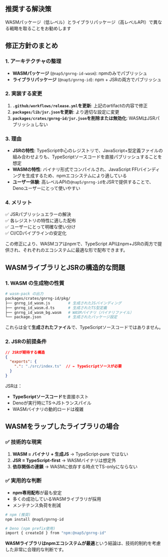 ## 推奨する解決策

WASMパッケージ（低レベル）とライブラリパッケージ（高レベルAPI）で異なる戦略を取ることをお勧めします

## 修正方針のまとめ

### 1. **アーキテクチャの整理**
- **WASMパッケージ** (`@nap5/gnrng-id-wasm`): npmのみでパブリッシュ
- **ライブラリパッケージ** (`@nap5/gnrng-id`): npm + JSRの両方でパブリッシュ

### 2. **実装する変更**

1. **`.github/workflows/release.yml`を更新**: 上記のartifactの内容で修正
2. **`packages/lib/jsr.json`を更新**: より適切な設定に変更
3. **`packages/crates/gnrng-id/jsr.json`を削除または無効化**: WASMはJSRパブリッシュしない

### 3. **理由**

- **JSRの特性**: TypeScript中心のレジストリで、JavaScript+型定義ファイルの組み合わせよりも、TypeScriptソースコードを直接パブリッシュすることを想定
- **WASMの特性**: バイナリ形式でコンパイルされ、JavaScript FFIバインディングを生成するため、npmエコシステムにより適している
- **ユーザー体験**: 高レベルAPIの`@nap5/gnrng-id`をJSRで提供することで、Denoユーザーにとって使いやすい

### 4. **メリット**

✅ JSRパブリッシュエラーの解決  
✅ 各レジストリの特性に適した配布  
✅ ユーザーにとって明確な使い分け  
✅ CI/CDパイプラインの安定化  

この修正により、WASMコアはnpmで、TypeScript APIはnpm+JSRの両方で提供され、それぞれのエコシステムに最適な形で配布できます。

## WASMライブラリとJSRの構造的な問題

### 1. **WASM の生成物の性質**
```bash
# wasm-pack の出力
packages/crates/gnrng-id/pkg/
├── gnrng_id_wasm.js        # 生成されたJSバインディング
├── gnrng_id_wasm.d.ts      # 生成されたTS型定義
├── gnrng_id_wasm_bg.wasm   # WASMバイナリ（バイナリファイル）
└── package.json            # 生成されたパッケージ設定
```

これらは全て**生成されたファイル**で、TypeScriptソースコードではありません。

### 2. **JSRの前提条件**
```json
// JSRが期待する構造
{
  "exports": {
    ".": "./src/index.ts"  // ← TypeScriptソースが必要
  }
}
```

JSRは：
- **TypeScriptソースコード**を直接ホスト
- Denoが実行時にTS→JSトランスパイル
- WASMバイナリの動的ロードは複雑

## WASMをラップしたライブラリの場合

### ✅ **技術的な現実**
1. **WASM = バイナリ + 生成JS** → TypeScript-pure ではない
2. **JSR = TypeScript-first** → WASMバイナリは想定外
3. **依存関係の連鎖** → WASMに依存する時点でTS-onlyにならない

### ✅ **実用的な判断**
- **npm専用配布**が最も安定
- 多くの成功しているWASMライブラリが採用
- メンテナンス負荷を削減

```bash
# npm (推奨)
npm install @nap5/gnrng-id

# Deno (npm prefix使用)
import { createId } from "npm:@nap5/gnrng-id"
```

**WASMライブラリはnpmエコシステムが最適**という結論は、技術的制約を考慮した非常に合理的な判断です。